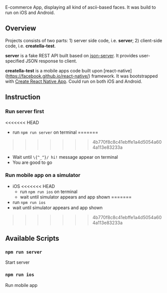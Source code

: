 E-commerce App, displaying all kind of ascii-based faces. It was build to run on iOS and Android.

## Overview

Projects consists of two parts: 1) server side code, i.e. **server**; 2) client-side code, i.e. **creatella-test**.

**server** is a fake REST API built based on [json-server](https://github.com/typicode/json-server). It provides user-specified JSON response to client.

**creatella-test** is a mobile apps code built upon [react-native] (https://facebook.github.io/react-native/) framework. It was bootstrapped with [Create React Native App](https://github.com/react-community/create-react-native-app). Could run on both iOS and Android.

## Instruction

### Run server first

<<<<<<< HEAD
  * run ```npm run server``` on terminal
=======
>>>>>>> 4b770f8c8c41ebffe1a4d5054a604a113e83233a
  * Wait until ```\{^_^}/ hi!``` message appear on terminal
  * You are good to go

### Run mobile app on a simulator

  * iOS
<<<<<<< HEAD
    * run ```npm run ios``` on terminal
    * wait until simulator appears and app shown
=======
   * run ```npm run ios```
   * wait until simulator appears and app shown
>>>>>>> 4b770f8c8c41ebffe1a4d5054a604a113e83233a

## Available Scripts

### `npm run server`
Start server

### `npm run ios`
Run mobile app
